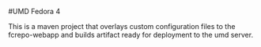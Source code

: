 #UMD Fedora 4

This is a maven project that overlays custom configuration files to the fcrepo-webapp and builds artifact ready for deployment to the umd server.